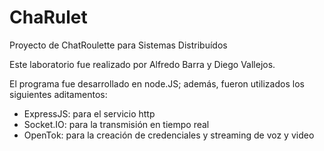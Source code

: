 ChaRulet
========

Proyecto de ChatRoulette para Sistemas Distribuídos

Este laboratorio fue realizado por Alfredo Barra y Diego Vallejos.

El programa fue desarrollado en node.JS; además, fueron utilizados los siguientes aditamentos:

- ExpressJS: para el servicio http
- Socket.IO: para la transmisión en tiempo real
- OpenTok: para la creación de credenciales y streaming de voz y video
